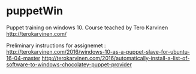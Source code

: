 # puppetWin
Puppet training on windows 10. Course teached by Tero Karvinen http://terokarvinen.com/

Preliminary instructions for assignemet : http://terokarvinen.com/2016/windows-10-as-a-puppet-slave-for-ubuntu-16-04-master
                                        http://terokarvinen.com/2016/automatically-install-a-list-of-software-to-windows-chocolatey-puppet-provider
